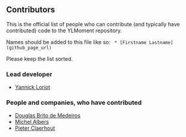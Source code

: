 ## Contributors
This is the official list of people who can contribute (and typically have contributed) code to the YLMoment repository.

Names should be added to this file like so:
``` * [Firstname Lastname](github_page_url)```

Please keep the list sorted.

### Lead developer

 * [Yannick Loriot](https://github.com/YannickL)

### People and companies, who have contributed

 * [Douglas Brito de Medeiros](https://github.com/DouglasMedeiros)
 * [Michel Albers](https://github.com/michelalbers)
 * [Pieter Claerhout](https://github.com/pieterclaerhout)
